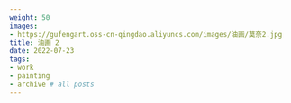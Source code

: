 ```yaml
---
weight: 50
images:
- https://gufengart.oss-cn-qingdao.aliyuncs.com/images/油画/莫奈2.jpg
title: 油画 2
date: 2022-07-23
tags:
- work
- painting
- archive # all posts
---
```


